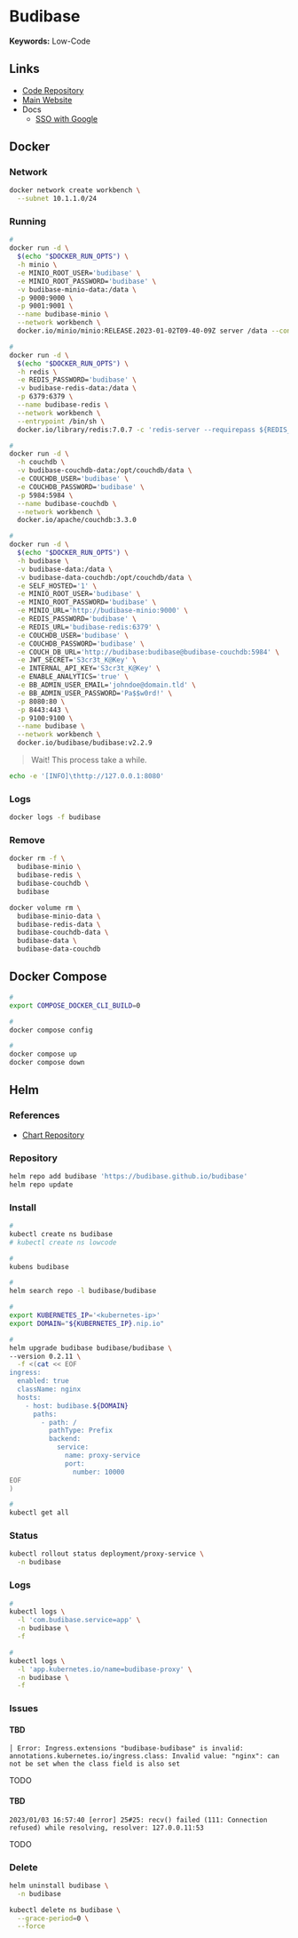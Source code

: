 # Budibase

**Keywords:** Low-Code

## Links

- [Code Repository](https://github.com/Budibase/budibase)
- [Main Website](https://budibase.com)
- Docs
  - [SSO with Google](https://docs.budibase.com/docs/sso-with-google)

## Docker

### Network

```sh
docker network create workbench \
  --subnet 10.1.1.0/24
```

### Running

```sh
#
docker run -d \
  $(echo "$DOCKER_RUN_OPTS") \
  -h minio \
  -e MINIO_ROOT_USER='budibase' \
  -e MINIO_ROOT_PASSWORD='budibase' \
  -v budibase-minio-data:/data \
  -p 9000:9000 \
  -p 9001:9001 \
  --name budibase-minio \
  --network workbench \
  docker.io/minio/minio:RELEASE.2023-01-02T09-40-09Z server /data --console-address ':9001'

#
docker run -d \
  $(echo "$DOCKER_RUN_OPTS") \
  -h redis \
  -e REDIS_PASSWORD='budibase' \
  -v budibase-redis-data:/data \
  -p 6379:6379 \
  --name budibase-redis \
  --network workbench \
  --entrypoint /bin/sh \
  docker.io/library/redis:7.0.7 -c 'redis-server --requirepass ${REDIS_PASSWORD}'

#
docker run -d \
  -h couchdb \
  -v budibase-couchdb-data:/opt/couchdb/data \
  -e COUCHDB_USER='budibase' \
  -e COUCHDB_PASSWORD='budibase' \
  -p 5984:5984 \
  --name budibase-couchdb \
  --network workbench \
  docker.io/apache/couchdb:3.3.0

#
docker run -d \
  $(echo "$DOCKER_RUN_OPTS") \
  -h budibase \
  -v budibase-data:/data \
  -v budibase-data-couchdb:/opt/couchdb/data \
  -e SELF_HOSTED='1' \
  -e MINIO_ROOT_USER='budibase' \
  -e MINIO_ROOT_PASSWORD='budibase' \
  -e MINIO_URL='http://budibase-minio:9000' \
  -e REDIS_PASSWORD='budibase' \
  -e REDIS_URL='budibase-redis:6379' \
  -e COUCHDB_USER='budibase' \
  -e COUCHDB_PASSWORD='budibase' \
  -e COUCH_DB_URL='http://budibase:budibase@budibase-couchdb:5984' \
  -e JWT_SECRET='S3cr3t_K@Key' \
  -e INTERNAL_API_KEY='S3cr3t_K@Key' \
  -e ENABLE_ANALYTICS='true' \
  -e BB_ADMIN_USER_EMAIL='johndoe@domain.tld' \
  -e BB_ADMIN_USER_PASSWORD='Pa$$w0rd!' \
  -p 8080:80 \
  -p 8443:443 \
  -p 9100:9100 \
  --name budibase \
  --network workbench \
  docker.io/budibase/budibase:v2.2.9
```

<!--
SENTRY_DSN:
-->

> Wait! This process take a while.

```sh
echo -e '[INFO]\thttp://127.0.0.1:8080'
```

### Logs

```sh
docker logs -f budibase
```

### Remove

```sh
docker rm -f \
  budibase-minio \
  budibase-redis \
  budibase-couchdb \
  budibase

docker volume rm \
  budibase-minio-data \
  budibase-redis-data \
  budibase-couchdb-data \
  budibase-data \
  budibase-data-couchdb
```

## Docker Compose

```sh
#
export COMPOSE_DOCKER_CLI_BUILD=0

#
docker compose config

#
docker compose up
docker compose down
```

## Helm

### References

- [Chart Repository](https://github.com/Budibase/budibase/tree/develop/charts/budibase)

### Repository

```sh
helm repo add budibase 'https://budibase.github.io/budibase'
helm repo update
```

### Install

```sh
#
kubectl create ns budibase
# kubectl create ns lowcode

#
kubens budibase

#
helm search repo -l budibase/budibase

#
export KUBERNETES_IP='<kubernetes-ip>'
export DOMAIN="${KUBERNETES_IP}.nip.io"

#
helm upgrade budibase budibase/budibase \
--version 0.2.11 \
  -f <(cat << EOF
ingress:
  enabled: true
  className: nginx
  hosts:
    - host: budibase.${DOMAIN}
      paths:
        - path: /
          pathType: Prefix
          backend:
            service:
              name: proxy-service
              port:
                number: 10000
EOF
)

#
kubectl get all
```

<!-- ```sh
kubectl port-forward \
  --address 0.0.0.0 \
  service/proxy-service \
  10000:10000 \
  -n budibase
``` -->

### Status

```sh
kubectl rollout status deployment/proxy-service \
  -n budibase
```

### Logs

```sh
#
kubectl logs \
  -l 'com.budibase.service=app' \
  -n budibase \
  -f

#
kubectl logs \
  -l 'app.kubernetes.io/name=budibase-proxy' \
  -n budibase \
  -f
```

### Issues

#### TBD

```log
│ Error: Ingress.extensions "budibase-budibase" is invalid: annotations.kubernetes.io/ingress.class: Invalid value: "nginx": can not be set when the class field is also set
```

TODO

#### TBD

```log
2023/01/03 16:57:40 [error] 25#25: recv() failed (111: Connection refused) while resolving, resolver: 127.0.0.11:53
```

TODO

### Delete

```sh
helm uninstall budibase \
  -n budibase

kubectl delete ns budibase \
  --grace-period=0 \
  --force
```
